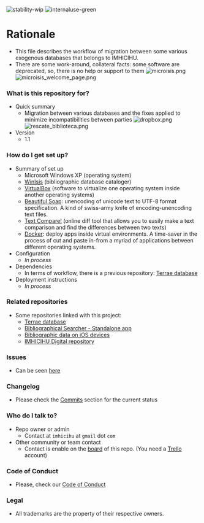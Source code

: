 ![stability-wip](https://bitbucket.org/repo/ekyaeEE/images/477405737-stability_work_in_progress.png)
![internaluse-green](https://bitbucket.org/repo/ekyaeEE/images/3847436881-internal_use_stable.png)

# Rationale #

* This file describes the workflow of migration between some various exogenous databases that belongs to IMHICIHU. 
* There are some work-around, collateral facts: some software are deprecated, so, there is no help or support to them
![microisis.png](https://bitbucket.org/repo/AjyxMg/images/665384274-microisis.png)
![microisis_welcome_page.png](https://bitbucket.org/repo/AjyxMg/images/1915817601-microisis_welcome_page.png)

### What is this repository for? ###

* Quick summary
	- Migration between various databases and the fixes applied to minimize incompatibilities between parties
	![dropbox.png](https://bitbucket.org/repo/AjyxMg/images/3520191444-dropbox.png)
	![rescate_biblioteca.png](https://bitbucket.org/repo/5XLMqG/images/800787997-rescate_biblioteca.png)
* Version
	- 1.1

### How do I get set up? ###

* Summary of set up
    - Microsoft Windows XP (operating system)
    - [WinIsis](http://wiki.bireme.org/es/index.php/CDS-ISIS_for_Windows) (bibliographic database cataloger)
	- [VirtualBox](https://www.virtualbox.org/wiki/Downloads) (software to virtualize one operating system inside another operating systems)
	- [Beautiful Soap](https://www.crummy.com/software/BeautifulSoup/#Download): unencoding of unicode text to UTF-8 format specification. A kind of swiss-army knife of encoding-unencoding text files. 
	- [Text Compare!](https://text-compare.com/) (online diff tool that allows you to easily make a text comparison and find the differences between two texts)
	- [Docker](https://www.docker.com/): deploy apps inside virtual environments. A time-saver in the process of cut and paste in-from a myriad of applications between different operating systems.
* Configuration
	- _In process_
* Dependencies
     - In terms of workflow, there is a previous repository: [Terrae database](https://bitbucket.org/imhicihu/terrae-database)
* Deployment instructions
	- _In process_

### Related repositories ###

* Some repositories linked with this project:
     - [Terrae database](https://bitbucket.org/imhicihu/terrae-database/src/master/)
     - [Bibliographical Searcher - Standalone app](https://bitbucket.org/imhicihu/bibliographical-searcher-stand-alone-app/)
     - [Bibliographic data on iOS devices](https://bitbucket.org/imhicihu/bibliographic-data-on-ios-devices/)
     - [IMHICIHU Digital repository](https://bitbucket.org/digital_repository/imhicihu-digital-repository/)

### Issues ###

* Can be seen [here](https://bitbucket.org/imhicihu/bibliographical-database-migration/issues)

### Changelog ###

* Please check the [Commits](https://bitbucket.org/imhicihu/bibliographical-database-migration/commits/) section for the current status

### Who do I talk to? ###

* Repo owner or admin
	- Contact at `imhicihu` at `gmail` dot `com`
* Other community or team contact
	- Contact is enable on the [board](https://bitbucket.org/imhicihu/bibliographical-database-migration/addon/trello/trello-board) of this repo. (You need a [Trello](https://trello.com/) account)

### Code of Conduct

* Please, check our [Code of Conduct](https://bitbucket.org/imhicihu/bibliographical-database-migration/src/master/code_of_conduct.md)

### Legal ###

* All trademarks are the property of their respective owners. 
